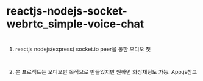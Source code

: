 # reactjs-nodejs-socket-webrtc_simple-voice-chat

#
1. reactjs nodejs(express) socket.io peer을 통한 오디오 챗
#
2. 본 프로젝트는 오디오만 목적으로 만들었지만 원하면 화상채팅도 가능. App.js참고
